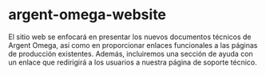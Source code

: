 # argent-omega-website
El sitio web se enfocará en presentar los nuevos documentos técnicos de Argent Omega, así como en proporcionar enlaces funcionales a las páginas de producción existentes. Además, incluiremos una sección de ayuda con un enlace que redirigirá a los usuarios a nuestra página de soporte técnico.
